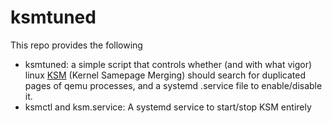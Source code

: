 # ksmtuned

This repo provides the following

- ksmtuned: a simple script that controls whether (and with what vigor)
  linux [KSM](https://www.linux-kvm.org/page/KSM) (Kernel Samepage Merging)
  should search for duplicated pages of qemu processes, and a systemd
  .service file to enable/disable it.
- ksmctl and ksm.service: A systemd service to start/stop KSM entirely
